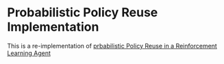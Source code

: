 # Probabilistic Policy Reuse Implementation

This is a re-implementation of [prbabilistic Policy Reuse in a
Reinforcement Learning Agent](http://www.dcsc.tudelft.nl/~sc4081/assign/pap/gabriel_fernandez06_paper.pdf)
